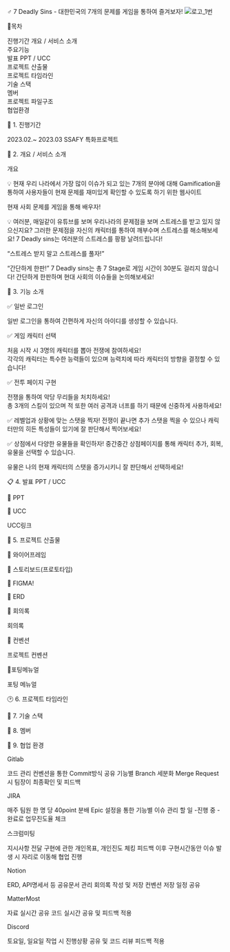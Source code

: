 ‍♂️ 7 Deadly Sins - 대한민국의 7개의 문제를 게임을 통하여 즐겨보자!
![로고_1번](/uploads/91f0f8d0b7cdfec45fdd2e96b7fcae16/로고_1번.png)


🚀목차

진행기간
개요 / 서비스 소개  
주요기능  
발표 PPT / UCC  
프로젝트 산출물  
프로젝트 타임라인  
기술 스택  
멤버  
프로젝트 파일구조  
협업환경  


📎 1. 진행기간

2023.02.~ 2023.03 SSAFY 특화프로젝트

📎 2. 개요 / 서비스 소개


개요

💡 현재 우리 나라에서 가장 많이 이슈가 되고 있는 7개의 분야에 대해 Gamification을 통하여 사용자들이 현재 문제를 재미있게 확인할 수 있도록 하기 위한 웹사이트


현재 사회 문제를 게임을 통해 배우자!

💡 여러분, 매일같이 유튜브를 보며 우리나라의 문제점을 보며 스트레스를 받고 있지 않으신지요? 그러한 문제점을 자신의 캐릭터를 통하여 깨부수며 스트레스를 해소해보세요!
7 Deadly sins는 여러분의 스트레스를 팡팡 날려드립니다!

“스트레스 받지 말고 스트레스를 풀자!”

“간단하게 한판!”
7 Deadly sins는 총 7 Stage로 게임 시간이 30분도 걸리지 않습니다! 간단하게 한판하며 현대 사회의 이슈들을 논의해보세요!

📎 3. 기능 소개

✅ 일반 로그인 


일반 로그인을 통하여 간편하게 자신의 아이디를 생성할 수 있습니다.


✅ 게임 캐릭터 선택

처음 시작 시 3명의 캐릭터를 뽑아 전쟁에 참여하세요!  
각각의 캐릭터는 특수한 능력들이 있으며 능력치에 따라 캐릭터의 방향을 결정할 수 있습니다!

✅ 전투 페이지 구현

전쟁을 통하여 악당 무리들을 처치하세요!  
총 3개의 스킬이 있으며 적 또한 여러 공격과 너프를 하기 때문에 신중하게 사용하세요!

✅ 레벨업과 상황에 맞는 스탯을 찍자!
전쟁이 끝나면 추가 스탯을 찍을 수 있으나 캐릭터만의 히든 특성들이 있기에 잘 판단해서 찍어보세요!

✅ 상점에서 다양한 유물들을 확인하자!
중간중간 상점페이지를 통해 캐릭터 추가, 회복, 유물을 선택할 수 있습니다.  

유물은 나의 현재 캐릭터의 스탯을 증가시키니 잘 판단해서 선택하세요!

📋 4. 발표 PPT / UCC

📎 PPT

📎 UCC

UCC링크


📌 5. 프로젝트 산출물


📎 와이어프레임


📎 스토리보드(프로토타입)


📎 FIGMA!


📎 ERD


📎 회의록

회의록


📎 컨벤션

프로젝트 컨벤션


📎포팅메뉴얼

포팅 메뉴얼


🕑 6. 프로젝트 타임라인



📎 7. 기술 스택


👥 8. 멤버



🏃‍ 9. 협업 환경

Gitlab

코드 관리
컨벤션을 통한 Commit방식 공유
기능별 Branch 세분화
Merge Request시 팀장이 최종확인 및 피드백



JIRA

매주 팀원 한 명 당 40point 분배
Epic 설정을 통한 기능별 이슈 관리
할 일 -진행 중 - 완료로 업무진도율 체크


스크럼미팅

지시사항 전달
구현에 관한 개인목표, 개인진도 체킹
피드백
이후 구현시간동안 이슈 발생 시 자리로 이동해 협업 진행


Notion

ERD, API명세서 등 공유문서 관리
회의록 작성 및 저장
컨벤션 저장
일정 공유

MatterMost

자료 실시간 공유
코드 실시간 공유 및 피드백 적용

Discord

토요일, 일요일 작업 시 진행상황 공유 및 코드 리뷰
피드백 적용
